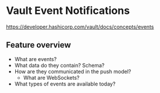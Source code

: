 # Vault Event Notifications

https://developer.hashicorp.com/vault/docs/concepts/events

## Feature overview

- What are events?
- What data do they contain? Schema?
- How are they communicated in the push model?
  - What are WebSockets?
- What types of events are available today?
